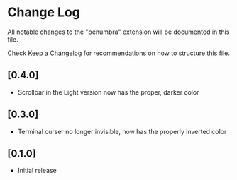 # Change Log

All notable changes to the "penumbra" extension will be documented in this file.

Check [Keep a Changelog](http://keepachangelog.com/) for recommendations on how to structure this file.

## [0.4.0]

- Scrollbar in the Light version now has the proper, darker color

## [0.3.0]

- Terminal curser no longer invisible, now has the properly inverted color

## [0.1.0]

- Initial release
